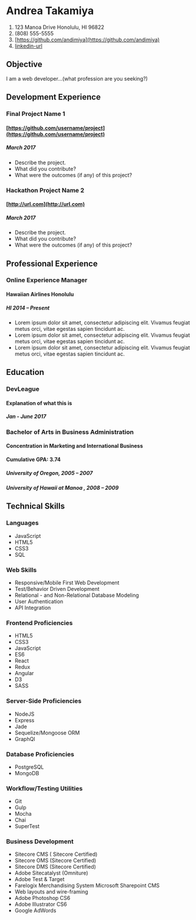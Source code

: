 # Andrea Takamiya

1. 123 Manoa Drive Honolulu, HI 96822
1. (808) 555-5555
1. [https://github.com/andimiya](https://github.com/andimiya)
1. [linkedin-url](linkedin-url)

## Objective
I am a web developer...(what profession are you seeking?)

## Development Experience

### Final Project Name 1
#### [https://github.com/username/project](https://github.com/username/project)
##### March 2017
- Describe the project.
- What did you contribute?
- What were the outcomes (if any) of this project?

### Hackathon Project Name 2
#### [http://url.com](http://url.com)
##### March 2017
- Describe the project.
- What did you contribute?
- What were the outcomes (if any) of this project?

## Professional Experience

### Online Experience Manager
#### Hawaiian Airlines Honolulu
##### HI 2014 – Present  
- Lorem ipsum dolor sit amet, consectetur adipiscing elit. Vivamus feugiat metus orci, vitae egestas sapien tincidunt ac.
- Lorem ipsum dolor sit amet, consectetur adipiscing elit. Vivamus feugiat metus orci, vitae egestas sapien tincidunt ac.
- Lorem ipsum dolor sit amet, consectetur adipiscing elit. Vivamus feugiat metus orci, vitae egestas sapien tincidunt ac.

## Education
### DevLeague
#### Explanation of what this is
##### Jan - June 2017

### Bachelor of Arts in Business Administration 
#### Concentration in Marketing and International Business 
#### Cumulative GPA: 3.74
##### University of Oregon, 2005 – 2007
##### University of Hawaii at Manoa , 2008 – 2009 

## Technical Skills

### Languages
- JavaScript
- HTML5
- CSS3
- SQL

### Web Skills
- Responsive/Mobile First Web Development
- Test/Behavior Driven Development
- Relational - and Non-Relational Database Modeling 
- User Authentication
- API Integration

### Frontend Proficiencies
- HTML5
- CSS3
- JavaScript
- ES6
- React
- Redux
- Angular
- D3
- SASS

### Server-Side Proficiencies
- NodeJS
- Express
- Jade
- Sequelize/Mongoose ORM
- GraphQl

### Database Proficiencies
- PostgreSQL 
- MongoDB

### Workflow/Testing Utilities
- Git
- Gulp
- Mocha
- Chai
- SuperTest

### Business Development
- Sitecore CMS ( Sitecore Certified)
- Sitecore OMS (Sitecore Certified)
- Sitecore DMS (Sitecore Certified)
- Adobe Sitecatalyst (Omniture)
- Adobe Test & Target
- Farelogix Merchandising System Microsoft Sharepoint CMS
- Web layouts and wire-framing
- Adobe Photoshop CS6
- Adobe Illustrator CS6
- Google AdWords